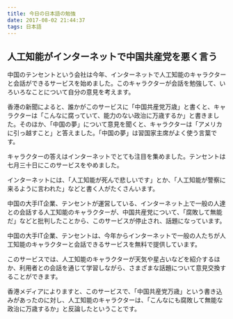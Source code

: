 ```yaml
---
title: 今日の日本語の勉強
date: 2017-08-02 21:44:37
tags: 日本語
---
```


## 人工知能がインターネットで中国共産党を悪く言う

中国のテンセントという会社は今年、インターネットで人工知能のキャラクターと会話ができるサービスを始めました。このキャラクターが会話を勉強して、いろいろなことについて自分の意見を考えます。

香港の新聞によると、誰かがこのサービスに「中国共産党万歳」と書くと、キャラクターは「こんなに腐っていて、能力のない政治に万歳するか」と書きました。そのほか、「中国の夢」について意見を聞くと、キャラクターは「アメリカに引っ越すこと」と答えました。「中国の夢」は習国家主席がよく使う言葉です。

キャラクターの答えはインターネットでとても注目を集めました。テンセントは七月三十日にこのサービスをやめました。

インターネットには、「人工知能が死んで悲しいです」とか、「人工知能が警察に来るように言われた」などと書く人がたくさんいます。


中国の大手IT企業、テンセントが運営している、インターネット上で一般の人達との会話する人工知能のキャラクターが、中国共産党について、「腐敗して無能だ」などと批判したことから、このサービスが停止され、話題になっています。

中国の大手IT企業、テンセントは、今年からインターネットで一般の人たちが人工知能のキャラクターと会話できるサービスを無料で提供しています。

このサービスでは、人工知能のキャラクターが天気や星占いなどを紹介するほか、利用者との会話を通じて学習しながら、さまざまな話題について意見交換することができます。

香港メディアによりますと、このサービスで、「中国共産党万歳」という書き込みがあったのに対し、人工知能のキャラクターは、「こんなにも腐敗して無能な政治に万歳するか」と反論したということです。




